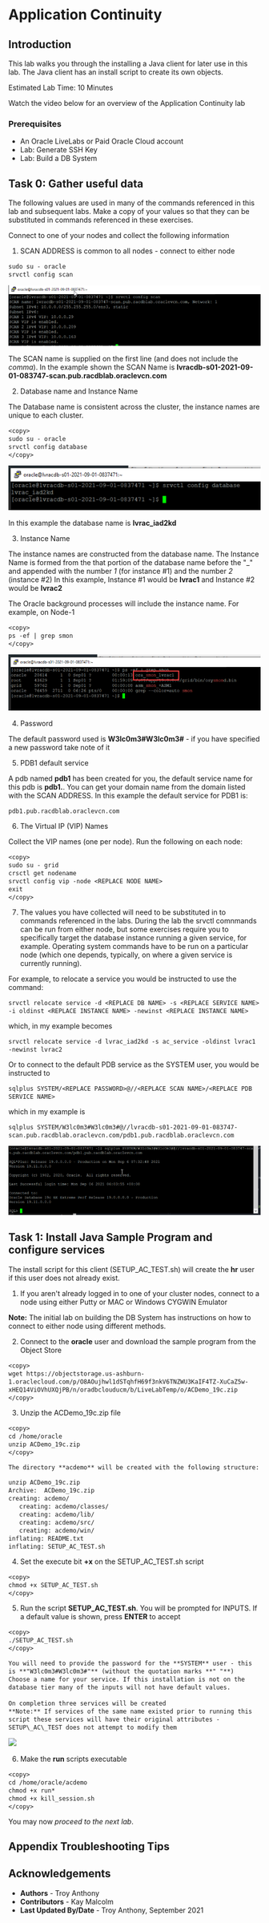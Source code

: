 # Application Continuity

## Introduction

This lab walks you through the installing a Java client for later use in this lab. The Java client has an install script to create its own objects.

Estimated Lab Time: 10 Minutes

Watch the video below for an overview of the Application Continuity lab
[](youtube:KkwxbwII3O4)


### Prerequisites
- An Oracle LiveLabs or Paid Oracle Cloud account
- Lab: Generate SSH Key
- Lab: Build a DB System

## Task 0: Gather useful data
The following values are used in many of the commands referenced in this lab and subsequent labs. Make a copy of your values so that they can be substituted in commands referenced in these exercises.

Connect to one of your nodes and collect the following information

1. SCAN ADDRESS is common to all nodes - connect to either node


````
sudo su - oracle
srvctl config scan
````
   ![](./images/scanName.png " ")

The SCAN name is supplied on the first line (and does not include the *comma*). In the example shown the SCAN Name is **lvracdb-s01-2021-09-01-083747-scan.pub.racdblab.oraclevcn.com**

2. Database name and Instance Name

The Database name is consistent across the cluster, the instance names are unique to each cluster.

````
<copy>
sudo su - oracle
srvctl config database
</copy>
````
   ![](./images/dbName.png " ")     

In this example the database name is **lvrac_iad2kd**

3. Instance Name

The instance names are constructed from the database name. The Instance Name is formed from the that portion of the database name before the "\_" and appended with the number *1* (for instance \#1) and the number *2* (instance \#2)
In this example, Instance \#1 would be **lvrac1** and Instance \#2 would be **lvrac2**

The Oracle background processes will include the instance name. For example, on Node-1

````
<copy>
ps -ef | grep smon
</copy>
````
   ![](./images/smonName.png " ")

4. Password

The default password used is **W3lc0m3#W3lc0m3#** - if you have specified a new password take note of it

5. PDB1 default service

A pdb named **pdb1** has been created for you, the default service name for this pdb is **pdb1.<your domain name>**. You can get your domain name from the domain listed with the SCAN ADDRESS.
In this example the default service for PDB1 is:

````
pdb1.pub.racdblab.oraclevcn.com
````

6. The Virtual IP (VIP) Names

Collect the VIP names (one per node). Run the following on each node:
````
<copy>
sudo su - grid
crsctl get nodename
srvctl config vip -node <REPLACE NODE NAME>
exit
</copy>
````

7. The values you have collected will need to be substituted in to commands referenced in the labs. During the lab the srvctl comnmands can be run from either node, but some exercises require you to specifically target the database instance running a given service, for example. Operating system commands have to be run on a particular node (which one depends, typically, on where a given service is currently running).

For example, to relocate a service you would be instructed to use the command:
````
srvctl relocate service -d <REPLACE DB NAME> -s <REPLACE SERVICE NAME> -i oldinst <REPLACE INSTANCE NAME> -newinst <REPLACE INSTANCE NAME>
````

which, in my example becomes

````
srvctl relocate service -d lvrac_iad2kd -s ac_service -oldinst lvrac1 -newinst lvrac2
````
Or to connect to the default PDB service as the SYSTEM user, you would be instructed to

````
sqlplus SYSTEM/<REPLACE PASSWORD>@//<REPLACE SCAN NAME>/<REPLACE PDB SERVICE NAME>
````
which in my example is

````
sqlplus SYSTEM/W3lc0m3#W3lc0m3#@//lvracdb-s01-2021-09-01-083747-scan.pub.racdblab.oraclevcn.com/pdb1.pub.racdblab.oraclevcn.com
````

![](./images/sqlplusLogin.png " ")

## Task 1:  Install Java Sample Program and configure services

The install script for this client (SETUP\_AC\_TEST.sh) will create the **hr** user if this user does not already exist.

1.  If you aren't already logged in to one of your cluster nodes, connect to a node using either Putty or MAC or Windows CYGWIN Emulator

**Note:** The initial lab on building the DB System has instructions on how to connect to either node using different methods.

2. Connect to the **oracle** user and download the sample program from the Object Store

````
<copy>
wget https://objectstorage.us-ashburn-1.oraclecloud.com/p/O8AOujhwl1dSTqhfH69f3nkV6TNZWU3KaIF4TZ-XuCaZ5w-xHEQ14ViOVhUXQjPB/n/oradbclouducm/b/LiveLabTemp/o/ACDemo_19c.zip
</copy>
````
3. Unzip the ACDemo_19c.zip file
````
<copy>
cd /home/oracle
unzip ACDemo_19c.zip
</copy>
````
    The directory **acdemo** will be created with the following structure:

````
unzip ACDemo_19c.zip
Archive:  ACDemo_19c.zip
creating: acdemo/
   creating: acdemo/classes/
   creating: acdemo/lib/
   creating: acdemo/src/
   creating: acdemo/win/
inflating: README.txt
inflating: SETUP_AC_TEST.sh
````
4. Set the execute bit **+x** on the SETUP\_AC\_TEST.sh script

````
<copy>
chmod +x SETUP_AC_TEST.sh
</copy>
````
5. Run the script **SETUP\_AC\_TEST.sh**. You will be prompted for INPUTS. If a default value is shown, press **ENTER** to accept

````
<copy>
./SETUP_AC_TEST.sh
</copy>
````

    You will need to provide the password for the **SYSTEM** user - this is **"W3lc0m3#W3lc0m3#"** (without the quotation marks **" "**)
    Choose a name for your service. If this installation is not on the database tier many of the inputs will not have default values.

    On completion three services will be created
    **Note:** If services of the same name existed prior to running this script these services will have their original attributes - SETUP\_AC\_TEST does not attempt to modify them

   ![](./images/setup_service_list.png " ")

6. Make the **run** scripts executable

````
<copy>
cd /home/oracle/acdemo
chmod +x run*
chmod +x kill_session.sh
</copy>
````

You may now *proceed to the next lab*.  

## Appendix Troubleshooting Tips

## Acknowledgements
* **Authors** - Troy Anthony
* **Contributors** - Kay Malcolm
* **Last Updated By/Date** - Troy Anthony, September 2021
